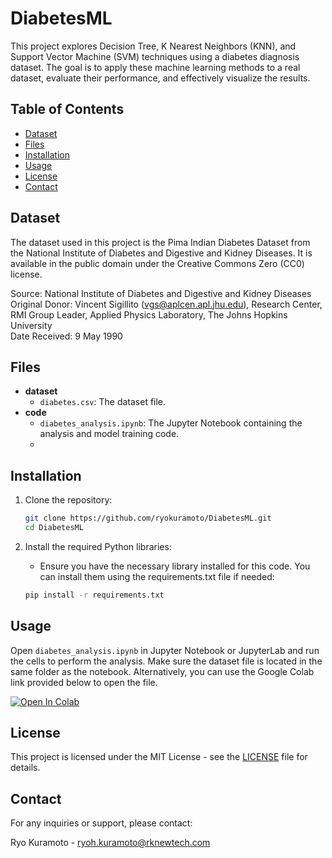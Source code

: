 # DiabetesML

This project explores Decision Tree, K Nearest Neighbors (KNN), and Support Vector Machine (SVM) techniques using a diabetes diagnosis dataset. The goal is to apply these machine learning methods to a real dataset, evaluate their performance, and effectively visualize the results.

## Table of Contents
- [Dataset](#dataset)
- [Files](#files)
- [Installation](#installation)
- [Usage](#usage)
- [License](#license)
- [Contact](#contact)

## Dataset

The dataset used in this project is the Pima Indian Diabetes Dataset from the National Institute of Diabetes and Digestive and Kidney Diseases. It is available in the public domain under the Creative Commons Zero (CC0) license.

Source: National Institute of Diabetes and Digestive and Kidney Diseases  
Original Donor: Vincent Sigillito (vgs@aplcen.apl.jhu.edu), Research Center, RMI Group Leader, Applied Physics Laboratory, The Johns Hopkins University  
Date Received: 9 May 1990

## Files

- **dataset**
  - `diabetes.csv`: The dataset file.
- **code**
  - `diabetes_analysis.ipynb`: The Jupyter Notebook containing the analysis and model training code.
  - 
## Installation

1. Clone the repository:
   ```bash
   git clone https://github.com/ryokuramoto/DiabetesML.git
   cd DiabetesML
   ```

2. Install the required Python libraries:
   - Ensure you have the necessary library installed for this code. You can install them using the requirements.txt file if needed:
   ```bash
   pip install -r requirements.txt
   ```

## Usage

Open `diabetes_analysis.ipynb` in Jupyter Notebook or JupyterLab and run the cells to perform the analysis. Make sure the dataset file is located in the same folder as the notebook. Alternatively, you can use the Google Colab link provided below to open the file.

[![Open In Colab](https://colab.research.google.com/assets/colab-badge.svg)](https://colab.research.google.com/github/ryokuramoto/diabetes-ml/blob/main/diabetes_analysis.ipynb)

## License

This project is licensed under the MIT License - see the [LICENSE](LICENSE) file for details.

## Contact

For any inquiries or support, please contact:

Ryo Kuramoto - [ryoh.kuramoto@rknewtech.com](mailto:ryoh.kuramoto@rknewtech.com)

